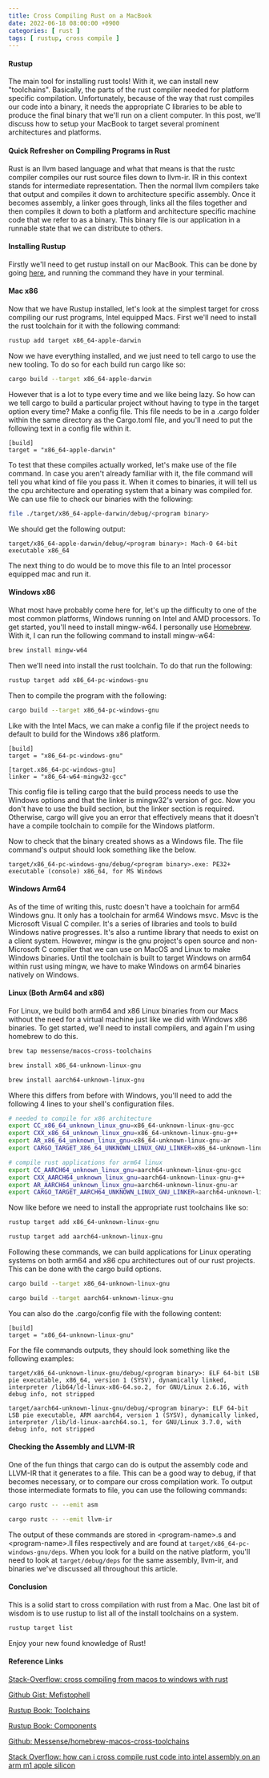 ```yaml
---
title: Cross Compiling Rust on a MacBook
date: 2022-06-18 08:00:00 +0900
categories: [ rust ]
tags: [ rustup, cross compile ]
---
```


#### Rustup

The main tool for installing rust tools!  With it, we can install new "toolchains".  Basically, the parts of the rust compiler needed for platform specific compilation.  Unfortunately, because of the way that rust compiles our code into a binary, it needs the appropriate C libraries to be able to produce the final binary that we'll run on a client computer.  In this post, we'll discuss how to setup your MacBook to target several prominent architectures and platforms.

#### Quick Refresher on Compiling Programs in Rust

Rust is an llvm based language and what that means is that the rustc compiler compiles our rust source files down to llvm-ir.  IR in this context stands for intermediate representation.  Then the normal llvm compilers take that output and compiles it down to architecture specific assembly.  Once it becomes assembly, a linker goes through, links all the files together and then compiles it down to both a platform and architecture specific machine code that we refer to as a binary.  This binary file is our application in a runnable state that we can distribute to others.

#### Installing Rustup

Firstly we'll need to get rustup install on our MacBook.  This can be done by going [here](https://rustup.rs), and running the command they have in your terminal.

#### Mac x86

Now that we have Rustup installed, let's look at the simplest target for cross compiling our rust programs, Intel equipped Macs.  First we'll need to install the rust toolchain for it with the following command:

```bash
rustup add target x86_64-apple-darwin
```

Now we have everything installed, and we just need to tell cargo to use the new tooling.  To do so for each build run cargo like so:

```bash
cargo build --target x86_64-apple-darwin
```

However that is a lot to type every time and we like being lazy.  So how can we tell cargo to build a particular project without having to type in the target option every time?  Make a config file.  This file needs to be in a .cargo folder within the same directory as the Cargo.toml file, and you'll need to put the following text in a config file within it.

```
[build]
target = "x86_64-apple-darwin"
```

To test that these compiles actually worked, let's make use of the file command.  In case you aren't already familiar with it, the file command will tell you what kind of file you pass it.  When it comes to binaries, it will tell us the cpu architecture and operating system that a binary was compiled for.  We can use file to check our binaries with the following:

```bash
file ./target/x86_64-apple-darwin/debug/<program binary>
```

We should get the following output:

```
target/x86_64-apple-darwin/debug/<program binary>: Mach-O 64-bit executable x86_64
```

The next thing to do would be to move this file to an Intel processor equipped mac and run it.

#### Windows x86

What most have probably come here for, let's up the difficulty to one of the most common platforms, Windows running on Intel and AMD processors.  To get started, you'll need to install mingw-w64.  I personally use [Homebrew](https://brew.sh).  With it, I can run the following command to install mingw-w64:

```bash
brew install mingw-w64
```

Then we'll need into install the rust toolchain.  To do that run the following:

```bash
rustup target add x86_64-pc-windows-gnu
```

Then to compile the program with the following:

```bash
cargo build --target x86_64-pc-windows-gnu
```

Like with the Intel Macs, we can make a config file if the project needs to default to build for the Windows x86 platform.

```
[build]
target = "x86_64-pc-windows-gnu"

[target.x86_64-pc-windows-gnu]
linker = "x86_64-w64-mingw32-gcc"
```

This config file is telling cargo that the build process needs to use the Windows options and that the linker is mingw32's version of gcc.  Now you don't have to use the build section, but the linker section is required.  Otherwise, cargo will give you an error that effectively means that it doesn't have a compile toolchain to compile for the Windows platform.

Now to check that the binary created shows as a Windows file.  The file command's output should look something like the below.

```
target/x86_64-pc-windows-gnu/debug/<program binary>.exe: PE32+ executable (console) x86_64, for MS Windows
```

#### Windows Arm64

As of the time of writing this, rustc doesn't have a toolchain for arm64 Windows gnu.  It only has a toolchain for arm64 Windows msvc.  Msvc is the Microsoft Visual C compiler.  It's a series of libraries and tools to build Windows native progresses.  It's also a runtime library that needs to exist on a client system.  However, mingw is the gnu project's open source and non-Microsoft C compiler that we can use on MacOS and Linux to make Windows binaries.  Until the toolchain is built to target Windows on arm64 within rust using mingw, we have to make Windows on arm64 binaries natively on Windows.

#### Linux (Both Arm64 and x86)

For Linux, we build both arm64 and x86 Linux binaries from our Macs without the need for a virtual machine just like we did with Windows x86 binaries.  To get started, we'll need to install compilers, and again I'm using homebrew to do this.

```bash
brew tap messense/macos-cross-toolchains

brew install x86_64-unknown-linux-gnu

brew install aarch64-unknown-linux-gnu
```

Where this differs from before with Windows, you'll need to add the following 4 lines to your shell's configuration files.

```bash
# needed to compile for x86 architecture
export CC_x86_64_unknown_linux_gnu=x86_64-unknown-linux-gnu-gcc
export CXX_x86_64_unknown_linux_gnu=x86_64-unknown-linux-gnu-g++
export AR_x86_64_unknown_linux_gnu=x86_64-unknown-linux-gnu-ar
export CARGO_TARGET_X86_64_UNKNOWN_LINUX_GNU_LINKER=x86_64-unknown-linux-gnu-gcc

# compile rust applications for arm64 linux
export CC_AARCH64_unknown_linux_gnu=aarch64-unknown-linux-gnu-gcc
export CXX_AARCH64_unknown_linux_gnu=aarch64-unknown-linux-gnu-g++
export AR_AARCH64_unknown_linux_gnu=aarch64-unknown-linux-gnu-ar
export CARGO_TARGET_AARCH64_UNKNOWN_LINUX_GNU_LINKER=aarch64-unknown-linux-gnu-gcc
```

Now like before we need to install the appropriate rust toolchains like so:

```bash
rustup target add x86_64-unknown-linux-gnu

rustup target add aarch64-unknown-linux-gnu
```

Following these commands, we can build applications for Linux operating systems on both arm64 and x86 cpu architectures out of our rust projects.  This can be done with the cargo build options.

```bash
cargo build --target x86_64-unknown-linux-gnu

cargo build --target aarch64-unknown-linux-gnu
```

You can also do the .cargo/config file with the following content:

```
[build]
target = "x86_64-unknown-linux-gnu"
```

For the file commands outputs, they should look something like the following examples:

```
target/x86_64-unknown-linux-gnu/debug/<program binary>: ELF 64-bit LSB pie executable, x86_64, version 1 (SYSV), dynamically linked, interpreter /lib64/ld-linux-x86-64.so.2, for GNU/Linux 2.6.16, with debug info, not stripped

target/aarch64-unknown-linux-gnu/debug/<program binary>: ELF 64-bit LSB pie executable, ARM aarch64, version 1 (SYSV), dynamically linked, interpreter /lib/ld-linux-aarch64.so.1, for GNU/Linux 3.7.0, with debug info, not stripped
```

#### Checking the Assembly and LLVM-IR

One of the fun things that cargo can do is output the assembly code and LLVM-IR that it generates to a file.  This can be a good way to debug, if that becomes necessary, or to compare our cross compilation work.  To output those intermediate formats to file, you can use the following commands:

```bash
cargo rustc -- --emit asm

cargo rustc -- --emit llvm-ir
```

The output of these commands are stored in \<program-name\>.s and \<program-name\>.ll files respectively and are found at `target/x86_64-pc-windows-gnu/deps`.  When you look for a build on the native platform, you'll need to look at `target/debug/deps` for the same assembly, llvm-ir, and binaries we've discussed all throughout this article.

#### Conclusion

This is a solid start to cross compilation with rust from a Mac.  One last bit of wisdom is to use rustup to list all of the install toolchains on a system.

```bash
rustup target list
```

Enjoy your new found knowledge of Rust!

#### Reference Links

[Stack-Overflow: cross compiling from macos to windows with rust](https://stackoverflow.com/questions/70058542/cross-compiling-from-macos-to-windows-not-working-with-rust)

[Github Gist: Mefistophell](https://gist.github.com/Mefistophell/9787e1b6d2d9441c16d2ac79d6a505e6)

[Rustup Book: Toolchains](https://rust-lang.github.io/rustup/concepts/toolchains.html)

[Rustup Book: Components](https://rust-lang.github.io/rustup/concepts/components.html)

[Github: Messense/homebrew-macos-cross-toolchains](https://github.com/messense/homebrew-macos-cross-toolchains)

[Stack Overflow: how can i cross compile rust code into intel assembly on an arm m1 apple silicon](https://stackoverflow.com/questions/68139162/how-can-i-cross-compile-rust-code-into-intel-assembly-on-an-arm-m1-apple-silicon)

